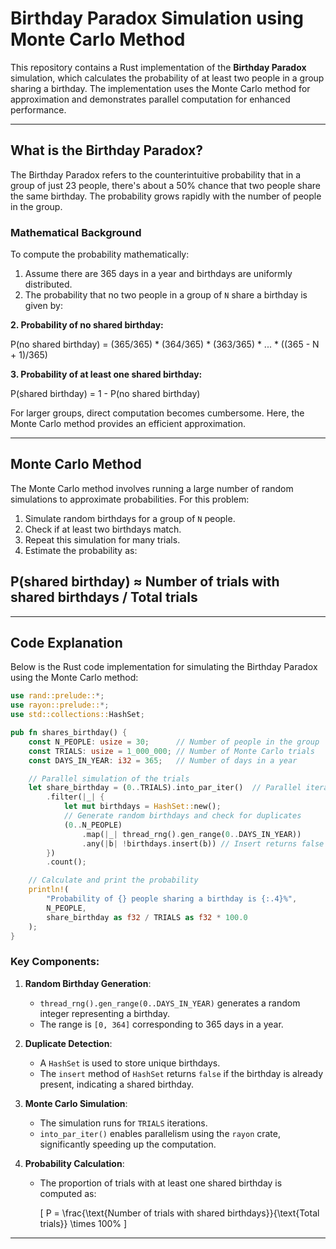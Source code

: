 # Birthday Paradox Simulation using Monte Carlo Method

This repository contains a Rust implementation of the **Birthday Paradox** simulation, which calculates the probability of at least two people in a group sharing a birthday. The implementation uses the Monte Carlo method for approximation and demonstrates parallel computation for enhanced performance.

---

## What is the Birthday Paradox?
The Birthday Paradox refers to the counterintuitive probability that in a group of just 23 people, there's about a 50% chance that two people share the same birthday. The probability grows rapidly with the number of people in the group.

### Mathematical Background
To compute the probability mathematically:
1. Assume there are 365 days in a year and birthdays are uniformly distributed.
2. The probability that no two people in a group of `N` share a birthday is given by:

**2. Probability of no shared birthday:**

P(no shared birthday) = (365/365) * (364/365) * (363/365) * ... * ((365 - N + 1)/365)

**3. Probability of at least one shared birthday:**

P(shared birthday) = 1 - P(no shared birthday)

For larger groups, direct computation becomes cumbersome. Here, the Monte Carlo method provides an efficient approximation.

---

## Monte Carlo Method
The Monte Carlo method involves running a large number of random simulations to approximate probabilities. For this problem:
1. Simulate random birthdays for a group of `N` people.
2. Check if at least two birthdays match.
3. Repeat this simulation for many trials.
4. Estimate the probability as:

 ## P(shared birthday) ≈ Number of trials with shared birthdays / Total trials



---

## Code Explanation
Below is the Rust code implementation for simulating the Birthday Paradox using the Monte Carlo method:

```rust
use rand::prelude::*;
use rayon::prelude::*;
use std::collections::HashSet;

pub fn shares_birthday() {
    const N_PEOPLE: usize = 30;      // Number of people in the group
    const TRIALS: usize = 1_000_000; // Number of Monte Carlo trials
    const DAYS_IN_YEAR: i32 = 365;   // Number of days in a year

    // Parallel simulation of the trials
    let share_birthday = (0..TRIALS).into_par_iter()  // Parallel iterator for performance
        .filter(|_| {
            let mut birthdays = HashSet::new();
            // Generate random birthdays and check for duplicates
            (0..N_PEOPLE)
                .map(|_| thread_rng().gen_range(0..DAYS_IN_YEAR))
                .any(|b| !birthdays.insert(b)) // Insert returns false if duplicate
        })
        .count();

    // Calculate and print the probability
    println!(
        "Probability of {} people sharing a birthday is {:.4}%",
        N_PEOPLE,
        share_birthday as f32 / TRIALS as f32 * 100.0
    );
}
```

### Key Components:
1. **Random Birthday Generation**:
   - `thread_rng().gen_range(0..DAYS_IN_YEAR)` generates a random integer representing a birthday.
   - The range is `[0, 364]` corresponding to 365 days in a year.

2. **Duplicate Detection**:
   - A `HashSet` is used to store unique birthdays.
   - The `insert` method of `HashSet` returns `false` if the birthday is already present, indicating a shared birthday.

3. **Monte Carlo Simulation**:
   - The simulation runs for `TRIALS` iterations.
   - `into_par_iter()` enables parallelism using the `rayon` crate, significantly speeding up the computation.

4. **Probability Calculation**:
   - The proportion of trials with at least one shared birthday is computed as:

     \[
     P = \frac{\text{Number of trials with shared birthdays}}{\text{Total trials}} \times 100\%
     \]

---
